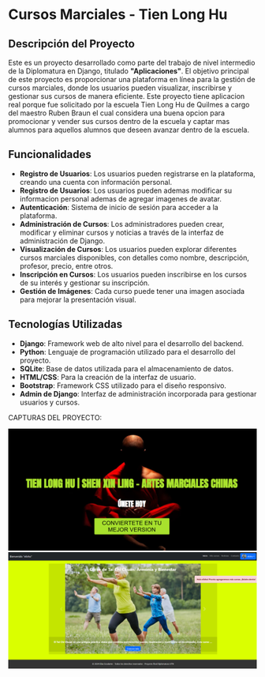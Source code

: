 # Cursos Marciales - Tien Long Hu

## Descripción del Proyecto

Este es un proyecto desarrollado como parte del trabajo de nivel intermedio de la Diplomatura en Django, titulado **"Aplicaciones"**. El objetivo principal de este proyecto es proporcionar una plataforma en línea para la gestión de cursos marciales, donde los usuarios pueden visualizar, inscribirse y gestionar sus cursos de manera eficiente. Este proyecto tiene aplicacion real porque fue solicitado por la escuela Tien Long Hu de Quilmes a cargo del maestro Ruben Braun el cual considera una buena opcion para promocionar y vender sus cursos dentro de la escuela y captar mas alumnos para aquellos alumnos que deseen avanzar dentro de la escuela.

## Funcionalidades

- **Registro de Usuarios**: Los usuarios pueden registrarse en la plataforma, creando una cuenta con información personal.
- **Registro de Usuarios**: Los usuarios pueden ademas modificar su informacion personal ademas de agregar imagenes de avatar.
- **Autenticación**: Sistema de inicio de sesión para acceder a la plataforma.
- **Administración de Cursos**: Los administradores pueden crear, modificar y eliminar cursos y  noticias a través de la interfaz de administración de Django.
- **Visualización de Cursos**: Los usuarios pueden explorar diferentes cursos marciales disponibles, con detalles como nombre, descripción, profesor, precio, entre otros.
- **Inscripción en Cursos**: Los usuarios pueden inscribirse en los cursos de su interés y gestionar su inscripción.
- **Gestión de Imágenes**: Cada curso puede tener una imagen asociada para mejorar la presentación visual.

## Tecnologías Utilizadas

- **Django**: Framework web de alto nivel para el desarrollo del backend.
- **Python**: Lenguaje de programación utilizado para el desarrollo del proyecto.
- **SQLite**: Base de datos utilizada para el almacenamiento de datos.
- **HTML/CSS**: Para la creación de la interfaz de usuario.
- **Bootstrap**: Framework CSS utilizado para el diseño responsivo.
- **Admin de Django**: Interfaz de administración incorporada para gestionar usuarios y cursos.

CAPTURAS DEL PROYECTO:

<img src="https://github.com/eliasescalante/CursosMarciales_UTN/blob/master/media/captura.png" width="600" />
<img src="https://github.com/eliasescalante/CursosMarciales_UTN/blob/master/media/captura2.png" width="600"/>
